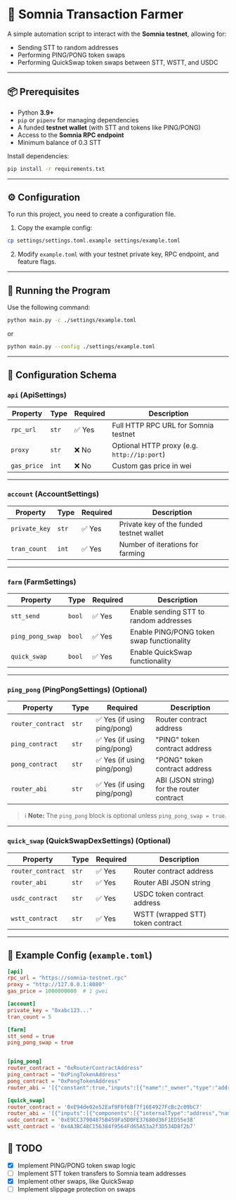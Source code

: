 # 🚀 Somnia Transaction Farmer

A simple automation script to interact with the **Somnia testnet**, allowing for:
- Sending STT to random addresses
- Performing PING/PONG token swaps
- Performing QuickSwap token swaps between STT, WSTT, and USDC

---

## 📦 Prerequisites

- Python **3.9+**
- `pip` or `pipenv` for managing dependencies
- A funded **testnet wallet** (with STT and tokens like PING/PONG)
- Access to the **Somnia RPC endpoint**
- Minimum balance of 0.3 STT

Install dependencies:

```bash
pip install -r requirements.txt
```

---

## ⚙️ Configuration

To run this project, you need to create a configuration file.

1. Copy the example config:

```bash
cp settings/settings.toml.example settings/example.toml
```

2. Modify `example.toml` with your testnet private key, RPC endpoint, and feature flags.

---

## 🏃 Running the Program

Use the following command:

```bash
python main.py -c ./settings/example.toml
```

or

```bash
python main.py --config ./settings/example.toml
```

---

## 🧩 Configuration Schema

### `api` (ApiSettings)

| Property     | Type     | Required | Description                                |
|--------------|----------|----------|--------------------------------------------|
| `rpc_url`    | `str`    | ✅ Yes   | Full HTTP RPC URL for Somnia testnet       |
| `proxy`      | `str`    | ❌ No    | Optional HTTP proxy (e.g. `http://ip:port`)|
| `gas_price`  | `int`    | ❌ No    | Custom gas price in wei                    |

---

### `account` (AccountSettings)

| Property       | Type     | Required | Description                          |
|----------------|----------|----------|--------------------------------------|
| `private_key`  | `str`    | ✅ Yes   | Private key of the funded testnet wallet |
| `tran_count`   | `int`    | ✅ Yes   | Number of iterations for farming    |

---

### `farm` (FarmSettings)

| Property         | Type   | Required | Description                               |
|------------------|--------|---------|-------------------------------------------|
| `stt_send`       | `bool` | ✅ Yes   | Enable sending STT to random addresses    |
| `ping_pong_swap` | `bool` | ✅ Yes   | Enable PING/PONG token swap functionality |
| `quick_swap`     | `bool` | ✅ Yes   | Enable QuickSwap functionality             |

---

### `ping_pong` (PingPongSettings) (Optional)

| Property          | Type     | Required | Description                              |
|-------------------|----------|----------|------------------------------------------|
| `router_contract` | `str`    | ✅ Yes (if using ping/pong) | Router contract address                 |
| `ping_contract`   | `str`    | ✅ Yes (if using ping/pong) | "PING" token contract address            |
| `pong_contract`   | `str`    | ✅ Yes (if using ping/pong) | "PONG" token contract address            |
| `router_abi`      | `str`    | ✅ Yes (if using ping/pong) | ABI (JSON string) for the router contract |

> ℹ️ **Note:** The `ping_pong` block is optional unless `ping_pong_swap = true`.

---

### `quick_swap` (QuickSwapDexSettings) (Optional)

| Property             | Type     | Required | Description                         |
|----------------------|----------|----------|-------------------------------------|
| `router_contract`    | `str`    | ✅ Yes   | Router contract address             |
| `router_abi`         | `str`    | ✅ Yes   | Router ABI JSON string              |
| `usdc_contract`      | `str`    | ✅ Yes   | USDC token contract address         |
| `wstt_contract`      | `str`    | ✅ Yes   | WSTT (wrapped STT) token contract    |

---

## 🧪 Example Config (`example.toml`)

```toml
[api]
rpc_url = "https://somnia-testnet.rpc"
proxy = "http://127.0.0.1:8080"
gas_price = 1000000000  # 1 gwei

[account]
private_key = "0xabc123..."
tran_count = 5

[farm]
stt_send = true
ping_pong_swap = true


[ping_pong]
router_contract = "0xRouterContractAddress"
ping_contract = "0xPingTokenAddress"
pong_contract = "0xPongTokenAddress"
router_abi = '[{"constant":true,"inputs":[{"name":"_owner","type":"address"}],"name":"balanceOf","outputs":[{"name":"balance","type":"uint256"}],"type":"function"}]'

[quick_swap]
router_contract = '0xE94de02e52Eaf9F0f6Bf7f16E4927FcBc2c09bC7'
router_abi = '[{"inputs":[{"components":[{"internalType":"address","name":"tokenIn","type":"address"},{"internalType":"address","name":"tokenOut","type":"address"},{"internalType":"address","name":"deployer","type":"address"},{"internalType":"address","name":"recipient","type":"address"},{"internalType":"uint256","name":"deadline","type":"uint256"},{"internalType":"uint256","name":"amountIn","type":"uint256"},{"internalType":"uint256","name":"amountOutMinimum","type":"uint256"},{"internalType":"uint160","name":"limitSqrtPrice","type":"uint160"}],"internalType":"struct ISwapRouter.ExactInputSingleParams","name":"params","type":"tuple"}],"name":"exactInputSingle","outputs":[{"internalType":"uint256","name":"amountOut","type":"uint256"}],"stateMutability":"payable","type":"function"},{"inputs":[{"internalType":"uint256","name":"amountMinimum","type":"uint256"},{"internalType":"address","name":"recipient","type":"address"}],"name":"unwrapWNativeToken","outputs":[],"stateMutability":"payable","type":"function"},{"inputs":[{"internalType":"bytes[]","name":"data","type":"bytes[]"}],"name":"multicall","outputs":[{"internalType":"bytes[]","name":"results","type":"bytes[]"}],"stateMutability":"payable","type":"function"}]'
usdc_contract = '0xE9CC37904875B459Fa5D0FE37680d36F1ED55e38'
wstt_contract = '0x4A3BC48C156384f9564Fd65A53a2f3D534D8f2b7'
```

## 📝 TODO

- [x] Implement PING/PONG token swap logic
- [ ] Implement STT token transfers to Somnia team addresses
- [x] Implement other swaps, like QuickSwap
- [ ] Implement slippage protection on swaps